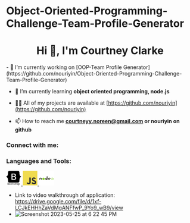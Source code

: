 # Object-Oriented-Programming-Challenge-Team-Profile-Generator

<h1 align="center">Hi 👋, I'm Courtney Clarke</h1>
- 🔭 I’m currently working on [OOP-Team Profile Generator](https://github.com/nouriyin/Object-Oriented-Programming-Challenge-Team-Profile-Generator)

- 🌱 I’m currently learning **object oriented programming, node.js**

- 👨‍💻 All of my projects are available at [https://github.com/nouriyin](https://github.com/nouriyin)

- 📫 How to reach me **courtneyy.noreen@gmail.com or nouriyin on github**

<h3 align="left">Connect with me:</h3>
<p align="left">
</p>

<h3 align="left">Languages and Tools:</h3>
<p align="left"> <a href="https://getbootstrap.com" target="_blank" rel="noreferrer"> <img src="https://raw.githubusercontent.com/devicons/devicon/master/icons/bootstrap/bootstrap-plain-wordmark.svg" alt="bootstrap" width="40" height="40"/> </a> <a href="https://developer.mozilla.org/en-US/docs/Web/JavaScript" target="_blank" rel="noreferrer"> <img src="https://raw.githubusercontent.com/devicons/devicon/master/icons/javascript/javascript-original.svg" alt="javascript" width="40" height="40"/> </a> <a href="https://nodejs.org" target="_blank" rel="noreferrer"> <img src="https://raw.githubusercontent.com/devicons/devicon/master/icons/nodejs/nodejs-original-wordmark.svg" alt="nodejs" width="40" height="40"/> </a> </p>

- Link to video walkthrough of application: https://drive.google.com/file/d/1xf-LCJkEHHhZaVdMgANFfwP_9Yo9_wB9/view
- <img width="1438" alt="Screenshot 2023-05-25 at 6 22 45 PM" src="https://github.com/nouriyin/Object-Oriented-Programming-Challenge-Team-Profile-Generator/assets/120152523/1224f229-542f-4e8f-bcf5-0f5778babec6">
